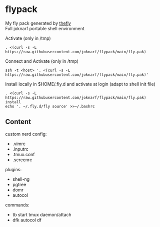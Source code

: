 # flypack
My fly pack generated by [thefly](https://gihub.com/joknarf/thefly)  
Full joknarf portable shell environment

Activate (only in /tmp)
```
. <(curl -s -L https://raw.githubusercontent.com/joknarf/flypack/main/fly.pak)
```

Connect and Activate (only in /tmp)
```
ssh -t <host> '. <(curl -s -L https://raw.githubusercontent.com/joknarf/flypack/main/fly.pak)'
```

Install locally in $HOME/.fly.d and activate at login (adapt to shell init file)
```
. <(curl -s -L https://raw.githubusercontent.com/joknarf/flypack/main/fly.pak) install
echo '. ~/.fly.d/fly source' >>~/.bashrc
```

##  Content

custom nerd config:
* .vimrc
* .inputrc
* .tmux.conf
* .screenrc

plugins:
* shell-ng
* pgtree
* domr
* autocol

commands:
* tb start tmux daemon/attach
* dfk autocol df
